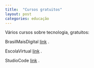```yaml
---
title:  "Cursos gratuitos"
layout: post
categories: educação 
---
```


Vários cursos sobre tecnologia, gratuitos:


BrasilMaisDigital [link][lk] . 

EscolaVirtual [link][lk2] . 

StudioCode [link][lk3] . 

[lk]: http://www.brasilmaisdigital.org.br/index.php/pt-br/cursos-online/2017-05-23-17-40-54?start=50  
[lk2]: https://www.escolavirtual.gov.br/aluno/inicio 
[lk3]: https://studio.code.org/courses 